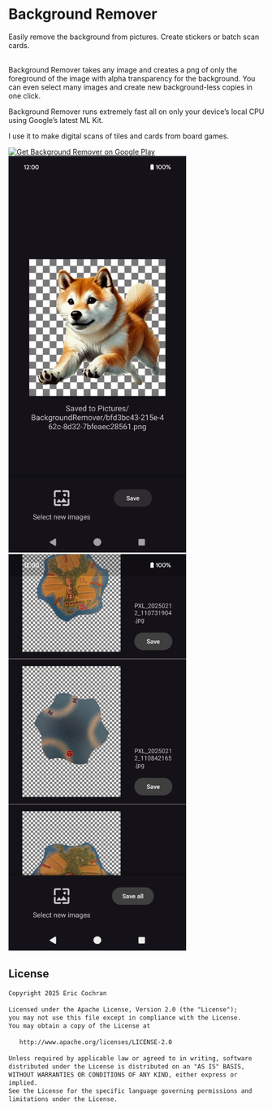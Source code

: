 Background Remover
=====================

Easily remove the background from pictures. Create stickers or batch scan cards.

<br>
Background Remover takes any image and creates a png of only the foreground of the image with alpha transparency for the background. You can even select many images and create new background-less copies in one click.

Background Remover runs extremely fast all on only your device’s local CPU using Google’s latest ML Kit.

I use it to make digital scans of tiles and cards from board games.

<a href='https://play.google.com/store/apps/details?id=com.nightlynexus.backgroundremover'><img alt='Get Background Remover on Google Play' src='https://play.google.com/intl/en_us/badges/static/images/badges/en_badge_web_generic.png' height="100"/></a>
<br><img alt='Screenshot' src='/images/screenshot_1.png' width="350"/><img alt='Screenshot' src='/images/screenshot_2.png' width="350"/>


License
--------

    Copyright 2025 Eric Cochran

    Licensed under the Apache License, Version 2.0 (the "License");
    you may not use this file except in compliance with the License.
    You may obtain a copy of the License at

       http://www.apache.org/licenses/LICENSE-2.0

    Unless required by applicable law or agreed to in writing, software
    distributed under the License is distributed on an "AS IS" BASIS,
    WITHOUT WARRANTIES OR CONDITIONS OF ANY KIND, either express or implied.
    See the License for the specific language governing permissions and
    limitations under the License.
